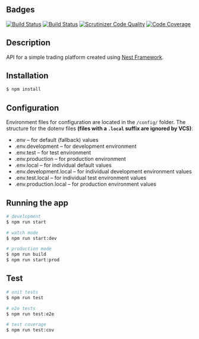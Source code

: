 ## Badges
[![Build Status](https://travis-ci.org/H4MSK1/bth-ramverk2-server.svg?branch=master)](https://travis-ci.org/H4MSK1/bth-ramverk2-server) [![Build Status](https://scrutinizer-ci.com/g/H4MSK1/bth-ramverk2-server/badges/build.png?b=master)](https://scrutinizer-ci.com/g/H4MSK1/bth-ramverk2-server/build-status/master) [![Scrutinizer Code Quality](https://scrutinizer-ci.com/g/H4MSK1/bth-ramverk2-server/badges/quality-score.png?b=master)](https://scrutinizer-ci.com/g/H4MSK1/bth-ramverk2-server/?branch=master) [![Code Coverage](https://scrutinizer-ci.com/g/H4MSK1/bth-ramverk2-server/badges/coverage.png?b=master)](https://scrutinizer-ci.com/g/H4MSK1/bth-ramverk2-server/?branch=master)

## Description

API for a simple trading platform created using [Nest Framework](https://github.com/nestjs/nest).

## Installation

```bash
$ npm install
```

## Configuration

Environment files for configuration are located in the `/config/` folder.
The structure for the dotenv files **(files with a `.local` suffix are ignored by VCS)**:
- .env – for default (fallback) values
- .env.development – for development environment
- .env.test – for test environment
- .env.production – for production environment
- .env.local – for individual default values
- .env.development.local – for individual development environment values
- .env.test.local – for individual test environment values
- .env.production.local – for production environment values


## Running the app

```bash
# development
$ npm run start

# watch mode
$ npm run start:dev

# production mode
$ npm run build
$ npm run start:prod
```

## Test

```bash
# unit tests
$ npm run test

# e2e tests
$ npm run test:e2e

# test coverage
$ npm run test:cov
```

